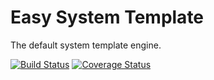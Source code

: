 Easy System Template
====================
The default system template engine.

[![Build Status](https://travis-ci.org/easy-system/es-template.svg?branch=master)](https://travis-ci.org/easy-system/es-template)
[![Coverage Status](https://coveralls.io/repos/github/easy-system/es-template/badge.svg?branch=master)](https://coveralls.io/github/easy-system/es-template?branch=master)
